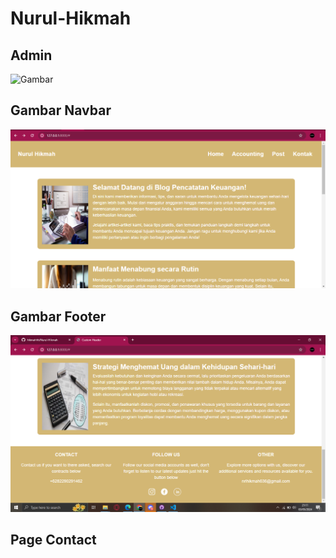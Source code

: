 # Nurul-Hikmah

## Admin
![Gambar]([https://github.com/hikmahhh/Nurul-Hikmah/blob/main/ss%20web/Gambar%20Admin.png](https://github.com/hikmahhh/Nurul-Hikmah/blob/main/screnshoot/Gambar%20Admin.png))

## Gambar Navbar
![Gambar](https://github.com/hikmahhh/Nurul-Hikmah/blob/main/ss%20web/Gambar%201.png)

## Gambar Footer
![Gambar](https://github.com/hikmahhh/Nurul-Hikmah/blob/main/ss%20web/Gambar%202.png)

## Page Contact
